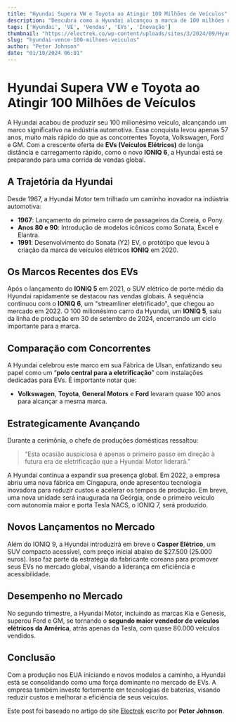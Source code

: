 ```yaml
---
title: "Hyundai Supera VW e Toyota ao Atingir 100 Milhões de Veículos"
description: "Descubra como a Hyundai alcançou a marca de 100 milhões de veículos e seu impacto no mercado de veículos elétricos."
tags: ['Hyundai', 'VE', 'Vendas', 'EVs', 'Inovação']
thumbnail: "https://electrek.co/wp-content/uploads/sites/3/2024/09/Hyundai-vehicle-milestone.jpeg?quality=82&strip=all&w=1400"
slug: "hyundai-vence-100-milhoes-veiculos"
author: "Peter Johnson"
date: "01/10/2024 06:01"
---
```


# Hyundai Supera VW e Toyota ao Atingir 100 Milhões de Veículos

A Hyundai acabou de produzir seu 100 milionésimo veículo, alcançando um marco significativo na indústria automotiva. Essa conquista levou apenas 57 anos, muito mais rápido do que as concorrentes Toyota, Volkswagen, Ford e GM. Com a crescente oferta de **EVs (Veículos Elétricos)** de longa distância e carregamento rápido, como o novo **IONIQ 6**, a Hyundai está se preparando para uma corrida de vendas global.

## A Trajetória da Hyundai
Desde 1967, a Hyundai Motor tem trilhado um caminho inovador na indústria automotiva:

- **1967**: Lançamento do primeiro carro de passageiros da Coreia, o Pony.
- **Anos 80 e 90**: Introdução de modelos icônicos como Sonata, Excel e Elantra.
- **1991**: Desenvolvimento do Sonata (Y2) EV, o protótipo que levou à criação da marca de veículos elétricos **IONIQ** em 2020.

## Os Marcos Recentes dos EVs
Após o lançamento do **IONIQ 5** em 2021, o SUV elétrico de porte médio da Hyundai rapidamente se destacou nas vendas globais. A sequência continuou com o **IONIQ 6**, um "streamliner eletrificado", que chegou ao mercado em 2022. O 100 milionésimo carro da Hyundai, um **IONIQ 5**, saiu da linha de produção em 30 de setembro de 2024, encerrando um ciclo importante para a marca.

## Comparação com Concorrentes
A Hyundai celebrou este marco em sua Fábrica de Ulsan, enfatizando seu papel como um “**polo central para a eletrificação**” com instalações dedicadas para EVs. É importante notar que:
- **Volkswagen**, **Toyota**, **General Motors** e **Ford** levaram quase 100 anos para alcançar a mesma marca.

## Estrategicamente Avançando
Durante a cerimônia, o chefe de produções domésticas ressaltou:
> “Esta ocasião auspiciosa é apenas o primeiro passo em direção à futura era de eletrificação que a Hyundai Motor liderará.”

A Hyundai continua a expandir sua presença global. Em 2022, a empresa abriu uma nova fábrica em Cingapura, onde apresentou tecnologia inovadora para reduzir custos e acelerar os tempos de produção. Em breve, uma nova unidade será inaugurada na Geórgia, onde o primeiro veículo com autonomia maior e porta Tesla NACS, o IONIQ 7, será produzido.

## Novos Lançamentos no Mercado
Além do IONIQ 9, a Hyundai introduzirá em breve o **Casper Elétrico**, um SUV compacto acessível, com preço inicial abaixo de $27.500 (25.000 euros). Isso faz parte da estratégia da fabricante coreana para promover seus EVs no mercado global, visando a liderança em eficiência e acessibilidade.

## Desempenho no Mercado
No segundo trimestre, a Hyundai Motor, incluindo as marcas Kia e Genesis, superou Ford e GM, se tornando o **segundo maior vendedor de veículos elétricos da América**, atrás apenas da Tesla, com quase 80.000 veículos vendidos.

## Conclusão
Com a produção nos EUA iniciando e novos modelos a caminho, a Hyundai está se consolidando como uma força dominante no mercado de EVs. A empresa também investe fortemente em tecnologias de baterias, visando reduzir custos e melhorar a eficiência de seus veículos.

Este post foi baseado no artigo do site [Electrek](https://electrek.co/2024/09/30/hyundai-beats-rivals-100m-vehicle-milestone-evs-fuel-sales/) escrito por **Peter Johnson**.